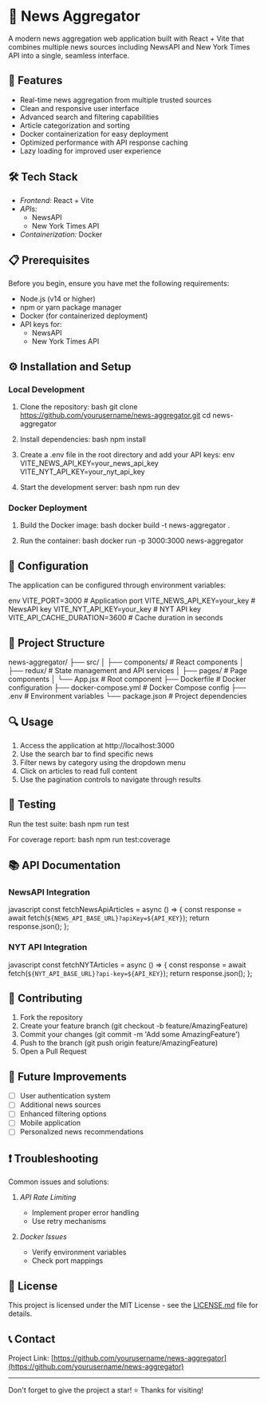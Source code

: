 # 📰 News Aggregator

A modern news aggregation web application built with React + Vite that combines multiple news sources including NewsAPI and New York Times API into a single, seamless interface.

## 🚀 Features

- Real-time news aggregation from multiple trusted sources
- Clean and responsive user interface
- Advanced search and filtering capabilities
- Article categorization and sorting
- Docker containerization for easy deployment
- Optimized performance with API response caching
- Lazy loading for improved user experience

## 🛠️ Tech Stack

- *Frontend:* React + Vite
- *APIs:* 
  - NewsAPI
  - New York Times API
- *Containerization:* Docker

## 📋 Prerequisites

Before you begin, ensure you have met the following requirements:
- Node.js (v14 or higher)
- npm or yarn package manager
- Docker (for containerized deployment)
- API keys for:
  - NewsAPI
  - New York Times API

## ⚙️ Installation and Setup

### Local Development

1. Clone the repository:
bash
git clone https://github.com/yourusername/news-aggregator.git
cd news-aggregator


2. Install dependencies:
bash
npm install


3. Create a .env file in the root directory and add your API keys:
env
VITE_NEWS_API_KEY=your_news_api_key
VITE_NYT_API_KEY=your_nyt_api_key


4. Start the development server:
bash
npm run dev


### Docker Deployment

1. Build the Docker image:
bash
docker build -t news-aggregator .


2. Run the container:
bash
docker run -p 3000:3000 news-aggregator


## 🔧 Configuration

The application can be configured through environment variables:

env
VITE_PORT=3000                    # Application port
VITE_NEWS_API_KEY=your_key        # NewsAPI key
VITE_NYT_API_KEY=your_key         # NYT API key
VITE_API_CACHE_DURATION=3600      # Cache duration in seconds


## 📁 Project Structure


news-aggregator/
├── src/
│   ├── components/       # React components
│   ├── redux/           # State management and API services
│   ├── pages/           # Page components
│   └── App.jsx          # Root component
├── Dockerfile           # Docker configuration
├── docker-compose.yml   # Docker Compose config
├── .env                 # Environment variables
└── package.json         # Project dependencies


## 🔍 Usage

1. Access the application at http://localhost:3000
2. Use the search bar to find specific news
3. Filter news by category using the dropdown menu
4. Click on articles to read full content
5. Use the pagination controls to navigate through results

## 🧪 Testing

Run the test suite:
bash
npm run test


For coverage report:
bash
npm run test:coverage


## 📚 API Documentation

### NewsAPI Integration
javascript
const fetchNewsApiArticles = async () => {
  const response = await fetch(`${NEWS_API_BASE_URL}?apiKey=${API_KEY}`);
  return response.json();
};


### NYT API Integration
javascript
const fetchNYTArticles = async () => {
  const response = await fetch(`${NYT_API_BASE_URL}?api-key=${API_KEY}`);
  return response.json();
};


## 🔄 Contributing

1. Fork the repository
2. Create your feature branch (git checkout -b feature/AmazingFeature)
3. Commit your changes (git commit -m 'Add some AmazingFeature')
4. Push to the branch (git push origin feature/AmazingFeature)
5. Open a Pull Request

## 🚀 Future Improvements

- [ ] User authentication system
- [ ] Additional news sources
- [ ] Enhanced filtering options
- [ ] Mobile application
- [ ] Personalized news recommendations

## ❗ Troubleshooting

Common issues and solutions:

1. *API Rate Limiting*
   - Implement proper error handling
   - Use retry mechanisms

2. *Docker Issues*
   - Verify environment variables
   - Check port mappings

## 📝 License

This project is licensed under the MIT License - see the [LICENSE.md](LICENSE.md) file for details.

## 📞 Contact


Project Link: [https://github.com/yourusername/news-aggregator](https://github.com/yourusername/news-aggregator)

---

Don't forget to give the project a star! ⭐ Thanks for visiting!